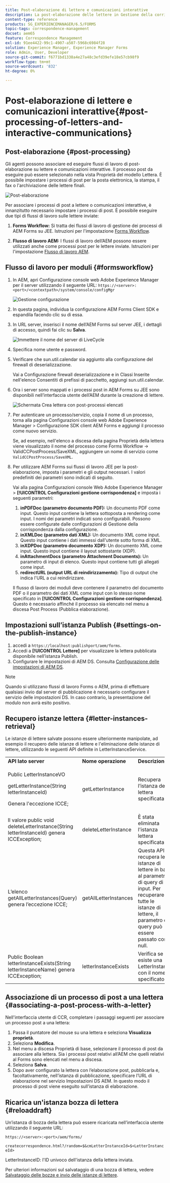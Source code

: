 ```yaml
---
title: Post-elaborazione di lettere e comunicazioni interattive
description: La post-elaborazione delle lettere in Gestione della corrispondenza consente di creare processi di post AEM e Forms, come la stampa e l’e-mail, e di integrarli con le lettere.
content-type: reference
products: SG_EXPERIENCEMANAGER/6.5/FORMS
topic-tags: correspondence-management
docset: aem65
feature: Correspondence Management
exl-id: 91ee4422-99c1-4907-a507-5968c6984f28
solution: Experience Manager, Experience Manager Forms
role: Admin, User, Developer
source-git-commit: f6771bd1338a4e27a48c3efd39efe18e57cb98f9
workflow-type: tm+mt
source-wordcount: '832'
ht-degree: 0%

---
```


# Post-elaborazione di lettere e comunicazioni interattive{#post-processing-of-letters-and-interactive-communications}

## Post-elaborazione {#post-processing}

Gli agenti possono associare ed eseguire flussi di lavoro di post-elaborazione su lettere e comunicazioni interattive. Il processo post da eseguire può essere selezionato nella vista Proprietà del modello Lettera. È possibile impostare i processi di post per la posta elettronica, la stampa, il fax o l&#39;archiviazione delle lettere finali.

![Post-elaborazione](assets/ppoverview.png)

Per associare i processi di post a lettere o comunicazioni interattive, è innanzitutto necessario impostare i processi di post. È possibile eseguire due tipi di flussi di lavoro sulle lettere inviate:

1. **Forms Workflow:** Si tratta dei flussi di lavoro di gestione dei processi di AEM Forms su JEE. Istruzioni per l&#39;impostazione [Forms Workflow](#formsworkflow).

1. **Flusso di lavoro AEM:** I flussi di lavoro dell’AEM possono essere utilizzati anche come processi post per le lettere inviate. Istruzioni per l&#39;impostazione [Flusso di lavoro AEM](../../forms/using/aem-forms-workflow.md).

## Flusso di lavoro per moduli {#formsworkflow}

1. In AEM, apri Configurazione console web Adobe Experience Manager per il server utilizzando il seguente URL: `https://<server>:<port>/<contextpath>/system/console/configMgr`

   ![Gestione configurazione](assets/2configmanager-1.png)

1. In questa pagina, individua la configurazione AEM Forms Client SDK e espandila facendo clic su di essa.
1. In URL server, inserisci il nome dell’AEM Forms sul server JEE, i dettagli di accesso, quindi fai clic su **Salva**.

   ![Immettere il nome del server di LiveCycle](assets/1cofigmanager.png)

1. Specifica nome utente e password.
1. Verificare che sun.util.calendar sia aggiunto alla configurazione del firewall di deserializzazione.

   Vai a Configurazione firewall deserializzazione e in Classi Inserite nell&#39;elenco Consentiti di prefissi di pacchetto, aggiungi sun.util.calendar.

1. Ora i server sono mappati e i processi post in AEM Forms su JEE sono disponibili nell’interfaccia utente dell’AEM durante la creazione di lettere.

   ![Schermata Crea lettera con post-processi elencati](assets/0configmanager.png)

1. Per autenticare un processo/servizio, copia il nome di un processo, torna alla pagina Configurazioni console web Adobe Experience Manager > Configurazione SDK client AEM Forms e aggiungi il processo come nuovo servizio.

   Se, ad esempio, nell&#39;elenco a discesa della pagina Proprietà della lettera viene visualizzato il nome del processo come Forms Workflow -> ValidCCPostProcess/SaveXML, aggiungere un nome di servizio come `ValidCCPostProcess/SaveXML`.

1. Per utilizzare AEM Forms sui flussi di lavoro JEE per la post-elaborazione, imposta i parametri e gli output necessari. I valori predefiniti dei parametri sono indicati di seguito.

   Vai alla pagina Configurazioni console Web Adobe Experience Manager > **[!UICONTROL Configurazioni gestione corrispondenza]** e imposta i seguenti parametri:

   1. **inPDFDoc (parametro documento PDF):** Un documento PDF come input. Questo input contiene la lettera sottoposta a rendering come input. I nomi dei parametri indicati sono configurabili. Possono essere configurate dalle configurazioni di Gestione della corrispondenza dalla configurazione.
   1. **inXMLDoc (parametro dati XML):** Un documento XML come input. Questo input contiene i dati immessi dall&#39;utente sotto forma di XML.
   1. **inXDPDoc (parametro documento XDP):** Un documento XML come input. Questo input contiene il layout sottostante (XDP).
   1. **inAttachmentDocs (parametro Attachment Documents):** Un parametro di input di elenco. Questo input contiene tutti gli allegati come input.
   1. **redirectURL (output URL di reindirizzamento):** Tipo di output che indica l&#39;URL a cui reindirizzare.

   Il flusso di lavoro dei moduli deve contenere il parametro del documento PDF o il parametro dei dati XML come input con lo stesso nome specificato in **[!UICONTROL Configurazioni gestione corrispondenza]**. Questo è necessario affinché il processo sia elencato nel menu a discesa Post Process (Pubblica elaborazione).

## Impostazioni sull’istanza Publish {#settings-on-the-publish-instance}

1. accedi a `https://localhost:publishport/aem/forms`.
1. Accedi a **[!UICONTROL Lettere]** per visualizzare la lettera pubblicata disponibile nell’istanza Publish.
1. Configurare le impostazioni di AEM DS. Consulta [Configurazione delle impostazioni di AEM DS](../../forms/using/configuring-the-processing-server-url.md).

>[!NOTE]
>
>Quando si utilizzano flussi di lavoro Forms o AEM, prima di effettuare qualsiasi invio dal server di pubblicazione è necessario configurare il servizio delle impostazioni DS. In caso contrario, la presentazione del modulo non avrà esito positivo.

## Recupero istanze lettera {#letter-instances-retrieval}

Le istanze di lettere salvate possono essere ulteriormente manipolate, ad esempio il recupero delle istanze di lettere e l&#39;eliminazione delle istanze di lettere, utilizzando le seguenti API definite in LetterInstanceService.

<table>
 <tbody>
  <tr>
   <td><strong>API lato server</strong></td>
   <td><strong>Nome operazione</strong></td>
   <td><strong>Descrizione</strong></td>
  </tr>
  <tr>
   <td><p>Public LetterInstanceVO</p> <p>getLetterInstance(String letterInstanceId)</p> <p>Genera l'eccezione ICCE; </p> </td>
   <td>getLetterInstance</td>
   <td>Recupera l’istanza della lettera specificata </td>
  </tr>
  <tr>
   <td>Il valore public void deleteLetterInstance(String letterInstanceId) genera ICCException; </td>
   <td>deleteLetterInstance </td>
   <td>È stata eliminata l'istanza lettera specificata </td>
  </tr>
  <tr>
   <td>L’elenco getAllLetterInstances(Query) genera l’eccezione ICCE; </td>
   <td>getAllLetterInstances </td>
   <td>Questa API recupera le istanze di lettere in base al parametro di query di input. Per recuperare tutte le istanze di lettere, il parametro di query può essere passato come null.<br /> </td>
  </tr>
  <tr>
   <td>Public Boolean letterInstanceExists(String letterInstanceName) genera ICCException; </td>
   <td>letterInstanceExists </td>
   <td>Verifica se esiste una LetterInstance con il nome specificato </td>
  </tr>
 </tbody>
</table>

## Associazione di un processo di post a una lettera {#associating-a-post-process-with-a-letter}

Nell&#39;interfaccia utente di CCR, completare i passaggi seguenti per associare un processo post a una lettera:

1. Passa il puntatore del mouse su una lettera e seleziona **Visualizza proprietà**.
1. Seleziona **Modifica**.
1. Nel menu a discesa Proprietà di base, selezionare il processo di post da associare alla lettera. Sia i processi post relativi all’AEM che quelli relativi al Forms sono elencati nel menu a discesa.
1. Seleziona **Salva**.
1. Dopo aver configurato la lettera con l’elaborazione post, pubblicarla e, facoltativamente, nell’istanza di pubblicazione, specificare l’URL di elaborazione nel servizio Impostazioni DS AEM. In questo modo il processo di post viene eseguito sull’istanza di elaborazione.

## Ricarica un&#39;istanza bozza di lettera  {#reloaddraft}

Un’istanza di bozza della lettera può essere ricaricata nell’interfaccia utente utilizzando il seguente URL:

`https://<server>:<port>/aem/forms/`

`createcorrespondence.html?/random=$&cmLetterInstanceId=$<LetterInstanceId>`

LetterInstanceID: l&#39;ID univoco dell&#39;istanza della lettera inviata.

Per ulteriori informazioni sul salvataggio di una bozza di lettera, vedere [Salvataggio delle bozze e invio delle istanze di lettere](../../forms/using/create-correspondence.md#savingdrafts).
